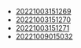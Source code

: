 - [20221003151269](/zet/20221003151269/README.md)
- [20221003151270](/zet/20221003151270/README.md)
- [20221003151271](/zet/20221003151271/README.md)
- [20221009015032](/zet/20221009015032/README.md)
